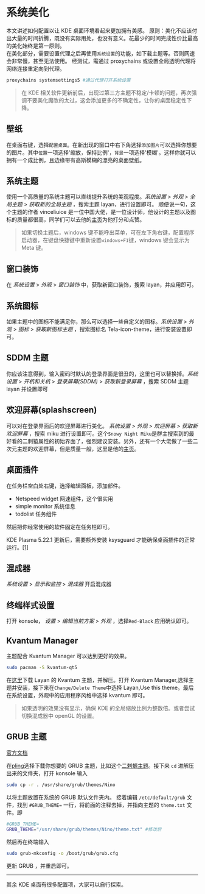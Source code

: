 # 系统美化

本文讲述如何配置以让 KDE 桌面环境看起来更加拥有美感。
原则：美化不应该付出大量的时间折腾，既没有实际用处，也没有意义。花最少的时间完成性价比最高的美化始终是第一原则。  
在美化部分，需要设置代理之后再使用`系统设置`的功能，如下载主题等。否则网速会非常慢，甚至无法使用。
经测试，需通过 proxychains 或设置全局透明代理将网络连接重定向到代理。

```bash
proxychains systemsettings5 #通过代理打开系统设置
```

> 在 KDE 相关软件更新前后，出现过第三方主题不稳定/卡顿的问题，再次强调不要美化魔改的太过，这会添加更多的不确定性，让你的桌面稳定性下降。

## 壁纸

在桌面右键，选择`配置桌面`。在新出现的窗口中右下角选择`添加图片`可以选择你想要的图片。其中`位置`一项选择'缩放，保持比例'，`背景`一项选择'模糊'。这样你就可以拥有一个成比例，且边缘带有高斯模糊的漂亮的桌面壁纸。

## 系统主题

使用一个高质量的系统主题可以直线提升系统的美观程度。_系统设置_ > _外观_ > _全局主题_ > _获取新的全局主题_ ，搜索主题 layan，进行设置即可。 顺便说一句，这个主题的作者 vinceliuice 是一位中国大佬，是一位设计师，他设计的主题以及图标的质量都很高，同学们可以去他的[主页](https://www.pling.com/u/vinceliuice/)为他打分和点赞。

> 如果切换主题后，windows 键不能呼出菜单，可在左下角右键，配置程序启动器，在键盘快捷键中重新设置`windows+F1`键，windows 键会显示为 Meta 键。

## 窗口装饰

在 _系统设置_ > _外观_ > _窗口装饰_ 中，获取新窗口装饰，搜索 layan，并应用即可。

## 系统图标

如果主题中的图标不能满足你，那么可以选择一些自定义的图标。_系统设置_ > _外观_ > _图标_ > _获取新图标主题_ ，搜索图标名 Tela-icon-theme，进行安装设置即可。

## SDDM 主题

你应该注意得到，输入密码时默认的登录界面是很丑的，这里也可以替换掉。_系统设置_ > _开机和关机_ > _登录屏幕(SDDM)_ > _获取新登录屏幕_ ，搜索 SDDM 主题 layan 并设置即可

## 欢迎屏幕(splashscreen)

可以对在登录界面后的欢迎屏幕进行美化。 _系统设置_ > _外观_ > _欢迎屏幕_ > _获取新欢迎屏幕_ ，搜索 miku 进行设置即可。这个`Snowy Night Miku`是群主搜索到的最好看的二刺猿属性的初始界面了，强烈建议安装。另外，还有一个大佬做了一些二次元主题的欢迎屏幕，但是质量一般，这里是他的[主页](https://www.pling.com/u/thevladsoft/)。

## 桌面插件

在任务栏空白处右键，选择编辑面板，添加部件。

- Netspeed widget 网速组件，这个很实用
- simple monitor 系统信息
- todolist 任务组件

然后把你经常使用的软件固定在任务栏即可。

KDE Plasma 5.22.1 更新后，需要额外安装 ksysguard 才能确保桌面插件的正常运行。[[1]](https://github.com/dfaust/plasma-applet-netspeed-widget/issues/28)

## 混成器

_系统设置_ > _显示和监控_ > _混成器_ 开启混成器

## 终端样式设置

打开 konsole， _设置_ > _编辑当前方案_ > _外观_ ，选择`Red-Black` 应用确认即可。

## Kvantum Manager

主题配合 Kvantum Manager 可以达到更好的效果。

```bash
sudo pacman -S kvantum-qt5
```

在[这里](https://www.pling.com/p/1325246/)下载 Layan 的 Kvantum 主题，并解压。打开 Kvantum Manager,选择主题并安装，接下来在`Change/Delete Theme`中选择 Layan,Use this theme。最后在系统设置，外观中的应用程序风格中选择 kvantum 即可。

> 如果透明的效果没有显示，确保 KDE 的全局缩放比例为整数倍。或者尝试切换混成器中 openGL 的设置。

## GRUB 主题

[官方文档](https://wiki.archlinux.org/title/GRUB/Tips_and_tricks#Theme)

在[pling](https://www.pling.com/browse/cat/109/order/latest/)选择下载你想要的 GRUB 主题，比如这个[二刺螈主题](https://www.pling.com/p/1526503/)。接下来 `cd` 进解压出来的文件夹，打开 konsole 输入

```bash
sudo cp -r . /usr/share/grub/themes/Nino
```

以将主题放置在系统的 GRUB 默认文件夹内。
接着编辑 `/etc/default/grub` 文件，找到 `#GRUB_THEME=` 一行，将前面的注释去掉，并指向主题的 `theme.txt` 文件。即

```bash
#GRUB_THEME=
GRUB_THEME="/usr/share/grub/themes/Nino/theme.txt" #修改后
```

然后再在终端输入

```bash
sudo grub-mkconfig -o /boot/grub/grub.cfg
```

更新 GRUB ，并重启即可。

---

其余 KDE 桌面有很多配置项，大家可以自行探索。
